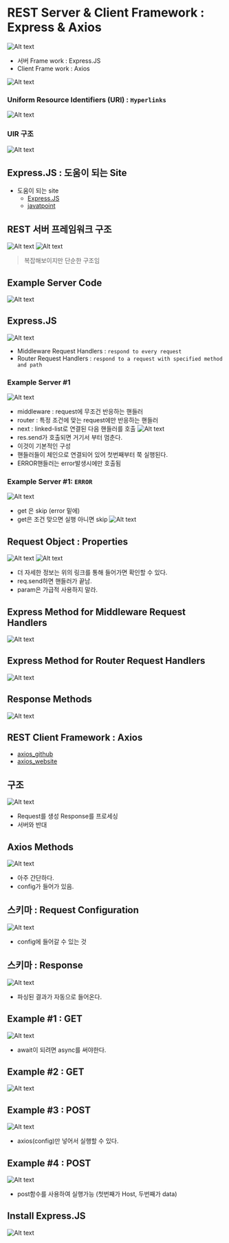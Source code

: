 # REST Server & Client Framework : Express & Axios

![Alt text](<Screenshot 2023-10-14 at 8.50.28 AM.png>)
- 서버 Frame work : Express.JS
- Client Frame work : Axios

![Alt text](<Screenshot 2023-10-14 at 8.51.55 AM.png>)

### Uniform Resource Identifiers (URI) : `Hyperlinks`
![Alt text](<Screenshot 2023-10-14 at 8.53.38 AM.png>)

### UIR 구조 
![Alt text](<Screenshot 2023-10-14 at 8.55.17 AM.png>)

## Express.JS : 도움이 되는 Site
- 도움이 되는 site
    - [Express.JS](http://expressjs.com/en/5x/api.html)
    - [javatpoint](https://www.javatpoint.com/expressjs-tutorial)

## REST 서버 프레임워크 구조
![Alt text](<Screenshot 2023-10-14 at 8.59.24 AM.png>)
![Alt text](<Screenshot 2023-10-14 at 9.01.12 AM.png>)
> 복잡해보이지만 단순한 구조임

## Example Server Code
![Alt text](<Screenshot 2023-10-14 at 9.07.07 AM.png>)

## Express.JS 
![Alt text](<Screenshot 2023-10-14 at 9.08.46 AM.png>)
- Middleware Request Handlers : `respond to every request`
- Router Request Handlers : `respond to a request with specified method and path`

### Example Server #1
![Alt text](<Screenshot 2023-10-14 at 9.35.16 AM.png>)
 - middleware : request에 무조건 반응하는 핸들러
 - router : 특정 조건에 맞는 request에만 반응하는 핸들러
 - next : linked-list로 연결된 다음 핸들러를 호출
![Alt text](<Screenshot 2023-10-14 at 9.37.39 AM.png>)
 - res.send가 호출되면 거기서 부터 멈춘다.
 - 이것이 기본적인 구성
 - 핸들러들이 체인으로 연결되어 있어 첫번째부터 쭉 실행된다.
 - ERROR핸들러는 error발생시에만 호출됨

 ### Example Server #1: `ERROR`
![Alt text](<Screenshot 2023-10-14 at 9.38.26 AM.png>)
 - get 은 skip (error 밑에)
 - get은 조건 맞으면 실행 아니면 skip
![Alt text](<Screenshot 2023-10-14 at 9.39.33 AM.png>)

## Request Object : Properties
![Alt text](<Screenshot 2023-10-14 at 9.41.14 AM.png>)
![Alt text](<Screenshot 2023-10-14 at 9.42.12 AM.png>)
- 더 자세한 정보는 위의 링크를 통해 들어가면 확인할 수 있다.
- req.send하면 핸들러가 끝남.
- param은 가급적 사용하지 말라.

## Express Method for Middleware Request Handlers
![Alt text](<Screenshot 2023-10-14 at 9.43.28 AM.png>)

## Express Method for Router Request Handlers
![Alt text](<Screenshot 2023-10-14 at 9.43.58 AM.png>)

## Response Methods
![Alt text](<Screenshot 2023-10-14 at 9.46.12 AM.png>)

## REST Client Framework : Axios

- [axios_github](https://github.com/axios/axios)
- [axios_website](https://axios-http.com/docs/intro)

## 구조 
![Alt text](<Screenshot 2023-10-14 at 9.49.19 AM.png>)
- Request를 생성 Response를 프로세싱
- 서버와 반대

## Axios Methods
![Alt text](<Screenshot 2023-10-14 at 9.49.58 AM.png>)
- 아주 간단하다.
- config가 들어가 있음.

## 스키마 : Request Configuration
![Alt text](<Screenshot 2023-10-14 at 9.50.38 AM.png>)
- config에 들어갈 수 있는 것

## 스키마 : Response
![Alt text](<Screenshot 2023-10-14 at 9.51.12 AM.png>)
- 파싱된 결과가 자동으로 들어온다.

## Example #1 : GET
![Alt text](<Screenshot 2023-10-14 at 9.52.41 AM.png>)
- await이 되려면 async를 써야한다.
## Example #2 : GET
![Alt text](<Screenshot 2023-10-14 at 9.53.29 AM.png>)
## Example #3 : POST
![Alt text](<Screenshot 2023-10-14 at 9.55.04 AM.png>)
- axios(config)만 넣어서 실행할 수 있다.
## Example #4 : POST
![Alt text](<Screenshot 2023-10-14 at 9.56.50 AM.png>)
- post함수를 사용하여 실행가능 (첫번째가 Host, 두번째가 data)

## Install Express.JS
![Alt text](<Screenshot 2023-10-14 at 9.57.21 AM.png>)
